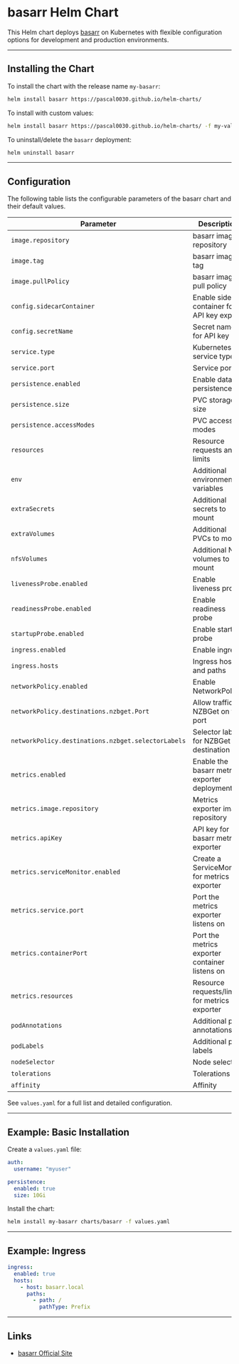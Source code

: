 # basarr Helm Chart

This Helm chart deploys [basarr](https://basarr.net/) on Kubernetes with flexible configuration options for development and production environments.

---

## Installing the Chart

To install the chart with the release name `my-basarr`:

```bash
helm install basarr https://pascal0030.github.io/helm-charts/
```

To install with custom values:

```bash
helm install basarr https://pascal0030.github.io/helm-charts/ -f my-values.yaml
```

To uninstall/delete the `basarr` deployment:

```bash
helm uninstall basarr
```

---

## Configuration

The following table lists the configurable parameters of the basarr chart and their default values.

| Parameter                        | Description                                         | Default                |
| --------------------------------- | --------------------------------------------------- | ---------------------- |
| `image.repository`                | basarr image repository                             | `linuxserver/basarr`   |
| `image.tag`                       | basarr image tag                                    | `latest`               |
| `image.pullPolicy`                | basarr image pull policy                            | `Always`               |
| `config.sidecarContainer`         | Enable sidecar container for API key export         | `true`                 |
| `config.secretName`               | Secret name for API key                             | `basarr-api-key`       |
| `service.type`                    | Kubernetes service type                             | `ClusterIP`            |
| `service.port`                    | Service port                                        | `7878`                 |
| `persistence.enabled`             | Enable data persistence                             | `true`                 |
| `persistence.size`                | PVC storage size                                    | `2Gi`                  |
| `persistence.accessModes`         | PVC access modes                                    | `[ReadWriteOnce]`      |
| `resources`                       | Resource requests and limits                        | `{}`                   |
| `env`                             | Additional environment variables                    | `[]`                   |
| `extraSecrets`                    | Additional secrets to mount                         | `[]`                   |
| `extraVolumes`                    | Additional PVCs to mount                            | `[]`                   |
| `nfsVolumes`                      | Additional NFS volumes to mount                     | `[]`                   |
| `livenessProbe.enabled`           | Enable liveness probe                               | `true`                 |
| `readinessProbe.enabled`          | Enable readiness probe                              | `true`                 |
| `startupProbe.enabled`            | Enable startup probe                                | `false`                |
| `ingress.enabled`                 | Enable ingress                                      | `false`                |
| `ingress.hosts`                   | Ingress hosts and paths                             | See `values.yaml`      |
| `networkPolicy.enabled`           | Enable NetworkPolicy                                | `false`                |
| `networkPolicy.destinations.nzbget.Port` | Allow traffic to NZBGet on this port         | `6789`                 |
| `networkPolicy.destinations.nzbget.selectorLabels` | Selector labels for NZBGet destination | `{}`                   |
| `metrics.enabled`                 | Enable the basarr metrics exporter deployment       | `false`                |
| `metrics.image.repository`        | Metrics exporter image repository                   | `onedr0p/exportarr`    |
| `metrics.apiKey`                  | API key for basarr metrics exporter                 | `""`                   |
| `metrics.serviceMonitor.enabled`  | Create a ServiceMonitor for metrics exporter        | `false`                |
| `metrics.service.port`            | Port the metrics exporter listens on                | `9707`                 |
| `metrics.containerPort`           | Port the metrics exporter container listens on      | `9707`                 |
| `metrics.resources`               | Resource requests/limits for metrics exporter       | `{}`                   |
| `podAnnotations`                  | Additional pod annotations                          | `{}`                   |
| `podLabels`                       | Additional pod labels                               | `{}`                   |
| `nodeSelector`                    | Node selector                                       | `{}`                   |
| `tolerations`                     | Tolerations                                         | `[]`                   |
| `affinity`                        | Affinity                                            | `{}`                   |

See `values.yaml` for a full list and detailed configuration.

---

## Example: Basic Installation

Create a `values.yaml` file:

```yaml
auth:
  username: "myuser"

persistence:
  enabled: true
  size: 10Gi
```

Install the chart:

```bash
helm install my-basarr charts/basarr -f values.yaml
```

---

## Example: Ingress

```yaml
ingress:
  enabled: true
  hosts:
    - host: basarr.local
      paths:
        - path: /
          pathType: Prefix
```

---

## Links

- [basarr Official Site](https://basarr.net/)
